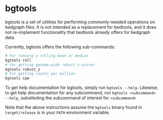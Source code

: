 # bgtools

bgtools is a set of utilities for performing commonly-needed operations on
bedgraph files. It is not intended as a replacement for bedtools, and it does not
re-implement functionality that bedtools already offers for bedgraph data.

Currently, bgtools offers the following sub-commands:

```bash
# For running a rolling mean or median
bgtools roll
# For getting genome-wide robust z-scores
bgtools robust_z
# For getting counts per million
bgtools cpm
```

To get help documentation for bgtools, simply run `bgtools --help`.
Likewise, to get help documentation for any subcommand, run `bgtools <subcommand> --help`,
substituting the subcommand of interest for `<subcommand>`

Note that the above instructions assume the `bgtools` binary found in `target/release`
is in your `PATH` environment variable.

